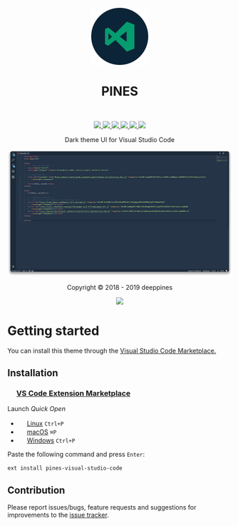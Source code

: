 <p align="center">
  <img src="https://raw.githubusercontent.com/deeppines/pines-visual-studio-code/master/assets/pines-visual-studio-code-icon-marketplace.png" />
</p>
<h1 align="center">PINES</h1>
<br>
<p align="center">
  <a href="https://code.visualstudio.com/updates/v1_27" rel="noreferrer noopener">
    <img src="https://img.shields.io/badge/VS_Code-v1.27+-373277.svg" />
  </a>
  <a href="https://marketplace.visualstudio.com/items?itemName=deeppines.pines-visual-studio-code">
    <img src="https://vsmarketplacebadge.apphb.com/version-short/deeppines.pines-visual-studio-code.svg" />
  </a>
  <a href="https://marketplace.visualstudio.com/items?itemName=deeppines.pines-visual-studio-code">
    <img src="https://vsmarketplacebadge.apphb.com/installs/deeppines.pines-visual-studio-code.svg" />
  </a>
  <a href="https://marketplace.visualstudio.com/items?itemName=deeppines.pines-visual-studio-code">
    <img src="https://vsmarketplacebadge.apphb.com/rating-short/deeppines.pines-visual-studio-code.svg" />
  </a>
  <a href="https://github.com/deeppines/pines-visual-studio-code/releases">
    <img src="https://img.shields.io/github/release/deeppines/pines-visual-studio-code.svg" />
  </a>
  <a href="https://github.com/deeppines/pines-visual-studio-code/blob/master/CHANGELOG.md">
    <img src="https://img.shields.io/badge/link-changelog-blue.svg">
  </a>
</p>
<p align="center">Dark theme UI for Visual Studio Code</p>

<p align="center">
  <img src="https://raw.githubusercontent.com/deeppines/pines-visual-studio-code/master/assets/pines-preview.png" />
<p>

<p align="center">Copyright &copy; 2018 - 2019 deeppines</p>
<p align="center">
  <a href="https://github.com/deeppines/pines-visual-studio-code/blob/master/LICENSE">
    <img src="https://img.shields.io/badge/License-MIT-blue.svg" />
  </a>
</p>

# Getting started

You can install this theme through the [Visual Studio Code Marketplace.][short-marketplace-deeppines]

## Installation

### <img src="https://marketplace.visualstudio.com/favicon.ico" width=16 height=16 /> [VS Code Extension Marketplace][short-marketplace]

Launch *Quick Open*

* <img src="https://www.kernel.org/theme/images/logos/favicon.png" width=16 height=16 /> [Linux][short-linux] `Ctrl+P`
* <img src="https://developer.apple.com/favicon.ico" width=16 height=16 /> [macOS][short-macos] `⌘P`
* <img src="https://www.microsoft.com/favicon.ico" width=16 height=16 /> [Windows][short-windows] `Ctrl+P`

Paste the following command and press `Enter`:

```shell
ext install pines-visual-studio-code
```

## Contribution

Please report issues/bugs, feature requests and suggestions for improvements to the [issue tracker][issue].

[short-marketplace-deeppines]:https://marketplace.visualstudio.com/items?itemName=deeppines.pines-visual-studio-code
[short-marketplace]:https://code.visualstudio.com/docs/editor/extension-gallery
[short-linux]:https://code.visualstudio.com/shortcuts/keyboard-shortcuts-linux.pdf
[short-macos]:https://code.visualstudio.com/shortcuts/keyboard-shortcuts-macos.pdf
[short-windows]:https://code.visualstudio.com/shortcuts/keyboard-shortcuts-windows.pdf
[issue]:https://github.com/deeppines/pines-visual-studio-code/issues
